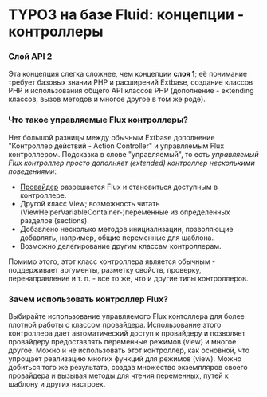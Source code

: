TYPO3 на базе Fluid: концепции - контроллеры
============================================

### Слой API 2

Эта концепция слегка сложнее, чем концепции **слоя 1**; её понимание требует базовых знании PHP и расширений Extbase,
создание классов PHP и использования общего API классов PHP (дополнение - extending классов,
вызов методов и многое другое в том же роде).

### Что такое управляемые Flux контроллеры?

Нет большой разницы между обычным Extbase дополнение "Контроллер действий - Action Controller" и управляемым Flux контроллером.
 Подсказка в слове "управляемый", то есть _управляемый Flux контроллер просто дополняет (extended) контроллер несколькими
 поведениями_:

* [Провайдер](Providers.md) разрешается Flux и становиться доступным в контроллере.
* Другой класс View; возможность читать (ViewHelperVariableContainer-)переменные из определенных разделов (sections).
* Добавлено несколько методов инициализации, позволяющие добавлять, например, общие переменные для шаблона.
* Возможно делегирование другим классам контроллерам.

Помимо этого, этот класс контроллера является обычным - поддерживает аргументы, разметку свойств, проверку,
перенаправление и т. п. - все то же, что и другие типы контроллеров.

### Зачем использовать контроллер Flux?

Выбирайте использование управляемого Flux контоллера для более плотной работы с классом провайдера. Использование этого
контроллера дает автоматический доступ к провайдеру и позволяет провайдеру предоставлять переменные режимов (view) и многое
другое. Можно и не использовать этот контроллер, как основной, что упрощает реализацию многих функций для режимов (view). Можно
 добиться того же результата, создав множество экземпляров своего провайдера и вызывая методы для чтения переменных,
 путей к шаблону и других настроек.
